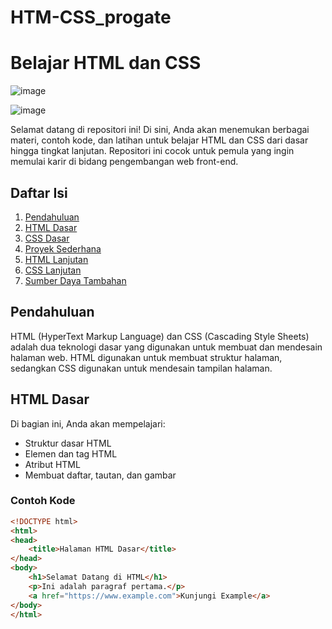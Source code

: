 ﻿# HTM-CSS_progate
# Belajar HTML dan CSS
![image](https://github.com/herdiyana256/HTM-CSS_progate/assets/82978131/e569f59d-5d66-4524-8a62-f6b085f8e059)

![image](https://github.com/herdiyana256/HTM-CSS_progate/assets/82978131/d6b61fa9-4440-4f2b-8420-c2207d9445ce)

Selamat datang di repositori ini! Di sini, Anda akan menemukan berbagai materi, contoh kode, dan latihan untuk belajar HTML dan CSS dari dasar hingga tingkat lanjutan. Repositori ini cocok untuk pemula yang ingin memulai karir di bidang pengembangan web front-end.

## Daftar Isi

1. [Pendahuluan](#pendahuluan)
2. [HTML Dasar](#html-dasar)
3. [CSS Dasar](#css-dasar)
4. [Proyek Sederhana](#proyek-sederhana)
5. [HTML Lanjutan](#html-lanjutan)
6. [CSS Lanjutan](#css-lanjutan)
7. [Sumber Daya Tambahan](#sumber-daya-tambahan)

## Pendahuluan

HTML (HyperText Markup Language) dan CSS (Cascading Style Sheets) adalah dua teknologi dasar yang digunakan untuk membuat dan mendesain halaman web. HTML digunakan untuk membuat struktur halaman, sedangkan CSS digunakan untuk mendesain tampilan halaman.

## HTML Dasar

Di bagian ini, Anda akan mempelajari:
- Struktur dasar HTML
- Elemen dan tag HTML
- Atribut HTML
- Membuat daftar, tautan, dan gambar

### Contoh Kode

```html
<!DOCTYPE html>
<html>
<head>
    <title>Halaman HTML Dasar</title>
</head>
<body>
    <h1>Selamat Datang di HTML</h1>
    <p>Ini adalah paragraf pertama.</p>
    <a href="https://www.example.com">Kunjungi Example</a>
</body>
</html>
